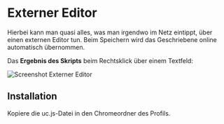 # Externer Editor
Hierbei kann man quasi alles, was man irgendwo im Netz eintippt, über einen externen Editor tun. 
Beim Speichern wird das Geschriebene online automatisch übernommen.

Das **Ergebnis des Skripts** beim Rechtsklick über einem Textfeld:

![Screenshot Externer Editor](https://github.com/ardiman/userChrome.js/raw/master/externereditor/scr_extedit.png)

## Installation
Kopiere die uc.js-Datei in den Chromeordner des Profils.

